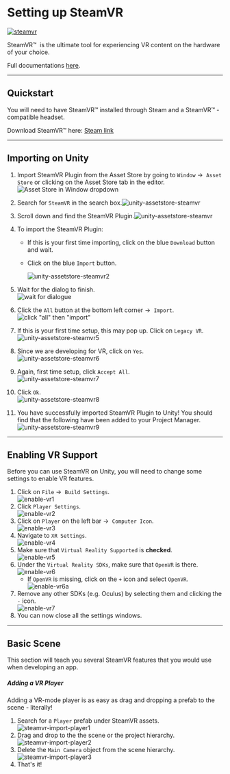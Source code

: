 # Setting up SteamVR

[![steamvr](..\img\logo\steamvr_header.jpg)](https://store.steampowered.com/app/250820/SteamVR/)

SteamVR&trade;  is the ultimate tool for experiencing VR content on the hardware of your choice. 

Full documentations [here](https://valvesoftware.github.io/steamvr_unity_plugin/).

---

## Quickstart

You will need to have SteamVR&trade;   installed through Steam and a SteamVR&trade;  -compatible headset. 

Download SteamVR&trade;   here: [Steam link](https://store.steampowered.com/app/250820/SteamVR/)

---

## Importing on Unity

1. Import SteamVR Plugin from the Asset Store by going to `Window` &rightarrow;  `Asset Store` or clicking on the Asset Store tab in the editor.![Asset Store in Window dropdown](..\img\unity-window-assetstore.png)

2. Search for `SteamVR` in the search box.![unity-assetstore-steamvr](..\img\unity-assetstore-steamvrsearch.png)

3. Scroll down and find the SteamVR Plugin.![unity-assetstore-steamvr](..\img\unity-assetstore-steamvr.png)

4. To import the SteamVR Plugin:

    * If this is your first time importing, click on the blue `Download` button and wait. 

    * Click on the blue `Import` button.

      ![unity-assetstore-steamvr2](..\img\unity-assetstore-steamvr2.png)

5. Wait for the dialog to finish.<br> ![wait for dialogue](..\img\unity-assetstore-steamvr3.png)

6. Click the `All` button at the bottom left corner &rightarrow;  `Import`.<br>![click "all" then "import"](..\img\unity-assetstore-steamvr4.png)
7. If this is your first time setup, this may pop up. Click on `Legacy VR`.<br>![unity-assetstore-steamvr5](..\img\unity-assetstore-steamvr5.png)
8. Since we are developing for VR, click on `Yes`.<br>![unity-assetstore-steamvr6](..\img\unity-assetstore-steamvr6.png)
9. Again, first time setup, click `Accept All`. <br>![unity-assetstore-steamvr7](..\img\unity-assetstore-steamvr7.png)
10. Click `Ok`. <br>![unity-assetstore-steamvr8](..\img\unity-assetstore-steamvr8.png)
11. You have successfully imported SteamVR Plugin to Unity! You should find that the following have been added to your Project Manager.<br>![unity-assetstore-steamvr9](..\img\unity-assetstore-steamvr9.png)

---

## Enabling VR Support

Before you can use SteamVR on Unity, you will need to change some settings to enable VR features.

1. Click on `File` &rightarrow;  `Build Settings`. <br>![enable-vr1](..\img\enable-vr1.png)
2. Click `Player Settings`. <br>![enable-vr2](..\img\enable-vr2.png)
3. Click on `Player` on the left bar &rightarrow;  `Computer Icon`. <br>![enable-vr3](..\img\enable-vr3.png)
4. Navigate to `XR Settings`. <br>![enable-vr4](..\img\enable-vr4.png)
5. Make sure that `Virtual Reality Supported` is **checked**. <br>![enable-vr5](..\img\enable-vr5.png)
6. Under the `Virtual Reality SDKs`, make sure that `OpenVR` is there. <br>![enable-vr6](..\img\enable-vr6.png)
	* If `OpenVR` is missing, click on the `+` icon and select `OpenVR`. <br>![enable-vr6a](..\img\enable-vr6a.png)
7. Remove any other SDKs (e.g. Oculus) by selecting them and clicking the `-` icon. <br>![enable-vr7](..\img\enable-vr7.png)
8. You can now close all the settings windows.

---

## Basic Scene

This section will teach you several SteamVR features that you would use when developing an app.

##### Adding a VR Player

Adding a VR-mode player is as easy as drag and dropping a prefab to the scene - literally!

1. Search for a `Player` prefab under SteamVR assets. <br>![steamvr-import-player1](..\img\steamvr-import-player1.png)
2. Drag and drop to the the scene or the project hierarchy. <br>![steamvr-import-player2](..\img\steamvr-import-player2.png)
3. Delete the `Main Camera` object from the scene hierarchy. <br>![steamvr-import-player3](..\img\steamvr-import-player3.png)
4. That's it!

